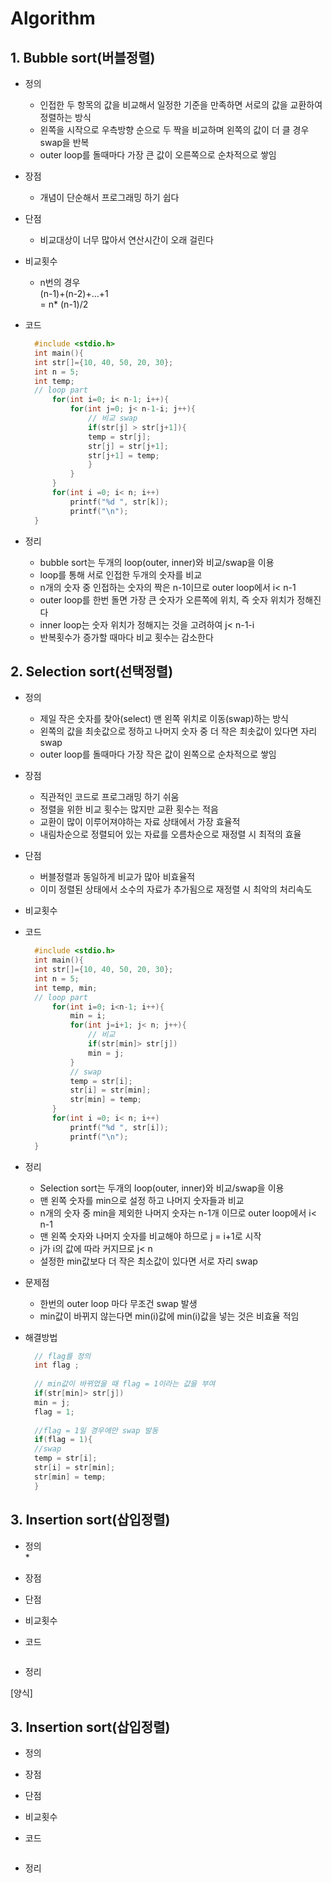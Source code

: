 # Algorithm
## 1. Bubble sort(버블정렬)

* 정의<br>
	* 인접한 두 항목의 값을 비교해서 일정한 기준을 만족하면 서로의 값을 교환하여 정렬하는 방식<br>
	* 왼쪽을 시작으로 우측방향 순으로 두 짝을 비교하며 왼쪽의 값이 더 클 경우 swap을 반복<br>
	* outer loop를 돌때마다 가장 큰 값이 오른쪽으로 순차적으로 쌓임<br>
* 장점<br>
	* 개념이 단순해서 프로그래밍 하기 쉽다
* 단점<br>
	* 비교대상이 너무 많아서 연산시간이 오래 걸린다

* 비교횟수<br>
	* n번의 경우<br> 
	(n-1)+(n-2)+...+1<br>
	= n* (n-1)/2<br>
* 코드<br>

  ```c
    #include <stdio.h>
    int main(){
    int str[]={10, 40, 50, 20, 30};
    int n = 5;
    int temp;
    // loop part
    	for(int i=0; i< n-1; i++){
    		for(int j=0; j< n-1-i; j++){
				// 비교 swap
				if(str[j] > str[j+1]){
				temp = str[j];
				str[j] = str[j+1];
				str[j+1] = temp;
				}
  			}
  		}
		for(int i =0; i< n; i++)
		    printf("%d ", str[k]);
			printf("\n");
	}
  ```

* 정리<br>
	* bubble sort는 두개의 loop(outer, inner)와 비교/swap을 이용
	* loop를 통해 서로 인접한 두개의 숫자를 비교
	* n개의 숫자 중 인접하는 숫자의 짝은 n-1이므로 outer loop에서 i< n-1
	* outer loop를 한번 돌면 가장 큰 숫자가 오른쪽에 위치, 즉 숫자 위치가 정해진다
	* inner loop는 숫자 위치가 정해지는 것을 고려하여 j< n-1-i
	* 반복횟수가 증가할 때마다 비교 횟수는 감소한다

## 2. Selection sort(선택정렬)

* 정의<br>
	* 제일 작은 숫자를 찾아(select) 맨 왼쪽 위치로 이동(swap)하는 방식
	* 왼쪽의 값을 최솟값으로 정하고 나머지 숫자 중 더 작은 최솟값이 있다면 자리 swap
	* outer loop를 돌때마다 가장 작은 값이 왼쪽으로 순차적으로 쌓임
* 장점<br>
	* 직관적인 코드로 프로그래밍 하기 쉬움
	* 정렬을 위한 비교 횟수는 많지만 교환 횟수는 적음
	* 교환이 많이 이루어져야하는 자료 상태에서 가장 효율적
	* 내림차순으로 정렬되어 있는 자료를 오름차순으로 재정렬 시 최적의 효율
* 단점<br>
	* 버블정렬과 동일하게 비교가 많아 비효율적
	* 이미 정렬된 상태에서 소수의 자료가 추가됨으로 재정렬 시 최악의 처리속도
* 비교횟수<br>

* 코드<br>

  ```c
    #include <stdio.h>
    int main(){
    int str[]={10, 40, 50, 20, 30};
    int n = 5;
    int temp, min;
    // loop part
        for(int i=0; i<n-1; i++){
            min = i;
            for(int j=i+1; j< n; j++){
			    // 비교
                if(str[min]> str[j])
                min = j;
            }
            // swap
            temp = str[i];
            str[i] = str[min];
            str[min] = temp;
        }
   	    for(int i =0; i< n; i++)
	        printf("%d ", str[i]);
            printf("\n");
    }
  ```
  
* 정리<br>
	* Selection sort는 두개의 loop(outer, inner)와 비교/swap을 이용
	* 맨 왼쪽 숫자를 min으로 설정 하고 나머지 숫자들과 비교
	* n개의 숫자 중 min을 제외한 나머지 숫자는 n-1개 이므로 outer loop에서 i< n-1
	* 맨 왼쪽 숫자와 나머지 숫자를 비교해야 하므로 j = i+1로 시작
	* j가 i의 값에 따라 커지므로 j< n
	* 설정한 min값보다 더 작은 최소값이 있다면 서로 자리 swap
	
* 문제점<br>
	* 한번의 outer loop 마다 무조건 swap 발생
	* min값이 바뀌지 않는다면 min(i)값에 min(i)값을 넣는 것은 비효율 적임
* 해결방법<br>

  ```c
    // flag를 정의
    int flag ; 
	
    // min값이 바뀌었을 때 flag = 1이라는 값을 부여
    if(str[min]> str[j])
    min = j;
    flag = 1;
				
    //flag = 1일 경우에만 swap 발동
    if(flag = 1){
	//swap
	temp = str[i];
	str[i] = str[min];
	str[min] = temp;
	}
  ``` 

## 3. Insertion sort(삽입정렬)
* 정의<br>
	* 
* 장점<br>

* 단점<br>

* 비교횟수<br>

* 코드<br>

  ```c
  ```

* 정리<br>



[양식]
## 3. Insertion sort(삽입정렬)
* 정의<br>
* 장점<br>
* 단점<br>
* 비교횟수<br>
* 코드<br>

  ```c
  ```

* 정리<br>
